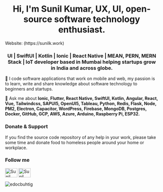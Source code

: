 <h1 align="center">Hi, I'm Sunil Kumar, UX, UI, open-source software technology enthusiast.</h1>
Website: (https://sunilk.work)
<h3 align="center">UI | SwiftUI | Kotlin | Ionic | React Native | MEAN, PERN, MERN Stack | IoT developer based in Mumbai helping startups grow in India and across globe.</h3>

🔭 I code software applications that work on mobile and web, my passion is to learn, write and share knowledge about software technology to beginners and startups.

💬 Ask me about **Ionic, Flutter, React Native, SwiftUI, Kotlin, Angular, React, Vue, Tailwindcss, SAPUI5, OpenUI5, Tableau, Python, Redis, Flask, Node, PM2, Electron, Capacitor, WordPress, Firebase, MongoDB, Postgres, Docker, GitHub, GCP, AWS, Azure, Arduino, Raspberry Pi, ESP32.** 

<h3 align="left">Donate & Support</h3>
<p>If you find the source code repository of any help in your work, please take some time and donate food to homeless people around your home or workplace.</p>

<h3 align="left">Follow me</h3>

<a href="https://tinyurl.com/fha968df" target="_blank"><img align="center" src="https://cdn.jsdelivr.net/npm/simple-icons@3.1.0/icons/youtube.svg" alt="Sunil kumar YouTube" height="30" width="40" /></a>
<a href="https://tinyurl.com/fha968df" target="_blank"><img align="center" src="https://cdn.jsdelivr.net/npm/simple-icons@3.1.0/icons/stackoverflow.svg" alt="Sunil Kumar Profile" height="30" width="40" /></a>

<p><img align="center" src="https://github-readme-stats.vercel.app/api?username=edocbuhtig&show_icons=true&theme=dark&locale=en" alt="edocbuhtig" /></p>
 
